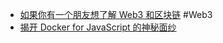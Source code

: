 - [如果你有一个朋友想了解 Web3 和区块链](https://www.web3brand.io/p/web3-101-materials) #Web3
- [揭开 Docker for JavaScript 的神秘面纱](https://fly.io/javascript-journal/demystify-docker-js/)